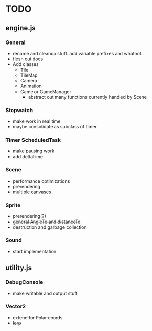 # TODO

## engine.js

### General
- rename and cleanup stuff. add variable prefixes and whatnot.
- flesh out docs
- Add classes
    - Tile
    - TileMap
    - Camera
    - Animation
    - Game or GameManager
        - abstract out many functions currently handled by Scene


### Stopwatch
- make work in real time
- maybe consolidate as subclass of timer

### ~~Timer~~ ScheduledTask
- make pausing work
- add deltaTime

### Scene
- performance optimizations
- prerendering
- multiple canvases

### Sprite
- prerendering(?)
- ~~general AngleTo and distanceTo~~
- destruction and garbage collection

### Sound
- start implementation

## utility.js

### DebugConsole
- make writable and output stuff

### Vector2
- ~~extend for Polar coords~~
- ~~lerp~~

